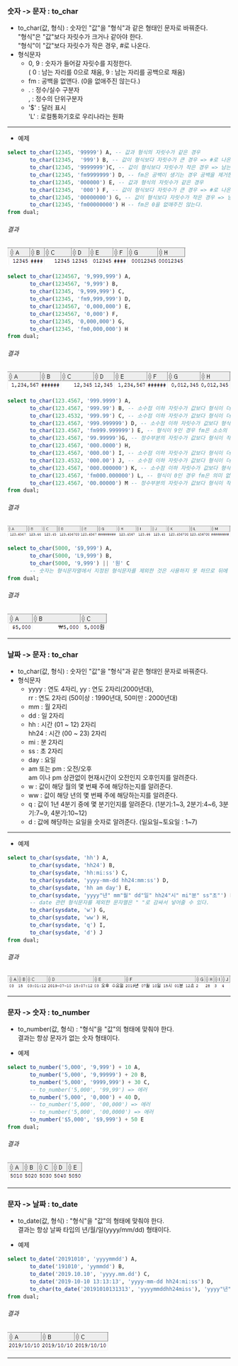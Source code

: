 

### 숫자 -> 문자 : to_char
- to_char(값, 형식) : 숫자인 "값"을 "형식"과 같은 형태인 문자로 바꿔준다.  
"형식"은 "값"보다 자릿수가 크거나 같아야 한다.  
"형식"이 "값"보다 자릿수가 작은 경우, #로 나온다.
- 형식문자
  - 0, 9 : 숫자가 들어갈 자릿수를 지정한다.  
  ( 0 : 남는 자리를 0으로 채움, 9 : 남는 자리를 공백으로 채움)  
  - fm : 공백을 없앤다. (0을 없애주진 않는다.)  
  - . : 정수/실수 구분자  
  , : 정수의 단위구분자  
  - '$' : 달러 표시  
  'L' : 로컬통화기호로 우리나라는 원화  
  
****
  
- 예제

```sql
select to_char(12345, '99999') A, -- 값과 형식의 자릿수가 같은 경우
       to_char(12345,  '999') B, -- 값이 형식보다 자릿수가 큰 경우 => #로 나온다.
       to_char(12345, '9999999')C, -- 값이 형식보다 자릿수가 작은 경우 => 남는자리는 공백
       to_char(12345, 'fm9999999') D, -- fm은 공백이 생기는 경우 공백을 제거한다.
       to_char(12345, '000000') E, -- 값과 형식의 자릿수가 같은 경우
       to_char(12345,  '000') F, -- 값이 형식보다 자릿수가 큰 경우 => #로 나온다.
       to_char(12345, '00000000') G, -- 값이 형식보다 자릿수가 작은 경우 => 남는자리는 0
       to_char(12345, 'fm00000000') H -- fm은 0을 없애주진 않는다.
from dual;
```

###### 결과

![결과7-1](/image_file/결과7-1.png)

```sql
select to_char(1234567, '9,999,999') A,
       to_char(1234567, '9,999') B,
       to_char(12345, '9,999,999') C,
       to_char(12345, 'fm9,999,999') D,
       to_char(1234567, '0,000,000') E,
       to_char(1234567, '0,000') F,
       to_char(12345, '0,000,000') G,
       to_char(12345, 'fm0,000,000') H
from dual;
```

###### 결과

![결과7-2](/image_file/결과7-2.png)

```sql
select to_char(123.4567, '999.9999') A,
       to_char(123.4567, '999.99') B, -- 소수점 이하 자릿수가 값보다 형식이 더 작을 경우 반올림한다.
       to_char(123.4532, '999.99') C, -- 소수점 이하 자릿수가 값보다 형식이 더 작을 경우 반올림한다.
       to_char(123.4567, '999.999999') D, -- 소수점 이하 자릿수가 값보다 형식이 더 클 경우 0으로 채운다.
       to_char(123.4567, 'fm999.999999') E, -- 형식이 9인 경우 fm은 소소의 유효하지 않은 0을 지운다.
       to_char(123.4567, '99.99999')G, -- 정수부분의 자릿수가 값보다 형식이 작을 경우 #가 나온다.
       to_char(123.4567, '000.0000') H,
       to_char(123.4567, '000.00') I, -- 소수점 이하 자릿수가 값보다 형식이 더 작을 경우 반올림한다.
       to_char(123.4532, '000.00') J, -- 소수점 이하 자릿수가 값보다 형식이 더 작 을경우 반올림한다.
       to_char(123.4567, '000.000000') K, -- 소수점 이하 자릿수가 값보다 형식이 더 클 경우 0으로 채운다.
       to_char(123.4567, 'fm000.000000') L, -- 형식이 0인 경우 fm은 의미 없다.
       to_char(123.4567, '00.00000') M -- 정수부분의 자릿수가 값보다 형식이 작을 경우 #가 나온다.
from dual;
```

###### 결과

![결과7-3](/image_file/결과7-3.png)

```sql
select to_char(5000, '$9,999') A,
       to_char(5000, 'L9,999') B,
       to_char(5000, '9,999') || '원' C
       -- 숫자는 형식문자열에서 지정된 형식문자를 제외한 것은 사용하지 못 하므로 뒤에 문자열을 추가해주어야 한다.
from dual;
```
###### 결과

![결과7-4](/image_file/결과7-4.png)

****

### 날짜 -> 문자 : to_char  
- to_char(값, 형식) : 숫자인 "값"을 "형식"과 같은 형태인 문자로 바꿔준다.  
- 형식문자  
  - yyyy : 연도 4자리, yy : 연도 2자리(2000년대),  
  rr : 연도 2자리 (50이상 : 1990년대, 50미만 : 2000년대)
  - mm : 월 2자리
  - dd : 일 2자리
  - hh : 시간 (01 ~ 12) 2자리  
  hh24 : 시간 (00 ~ 23) 2자리
  - mi : 분 2자리
  - ss : 초 2자리
  - day : 요일
  - am 또는 pm : 오전/오후  
  am 이나 pm 상관없이 현재시간이 오전인지 오후인지를 알려준다.
  - w : 값이 해당 월의 몇 번째 주에 해당하는지를 알려준다.
  - ww : 값이 해당 년의 몇 번째 주에 해당하는지를 알려준다.
  - q : 값이 1년 4분기 중에 몇 분기인지를 알려준다. (1분기:1~3, 2분기:4~6, 3분기:7~9, 4분기:10~12)  
  - d : 값에 해당하는 요일을 숫자로 알려준다. (일요일~토요일 : 1~7)

****

- 예제

```sql
select to_char(sysdate, 'hh') A,
       to_char(sysdate, 'hh24') B, 
       to_char(sysdate, 'hh:mi:ss') C,
       to_char(sysdate, 'yyyy-mm-dd hh24:mm:ss') D,
       to_char(sysdate, 'hh am day') E,
       to_char(sysdate, 'yyyy"년" mm"월" dd"일" hh24"시" mi"분" ss"초"') F,
       -- date 관련 형식문자를 제외한 문자열은 " "로 감싸서 넣어줄 수 있다.
       to_char(sysdate, 'w') G,
       to_char(sysdate, 'ww') H,
       to_char(sysdate, 'q') I,
       to_char(sysdate, 'd') J
from dual;
```

###### 결과

![결과7-5](/image_file/결과7-5.png)

****

### 문자 -> 숫자 : to_number
- to_number(값, 형식) : "형식"을 "값"의 형태에 맞춰야 한다.  
결과는 항상 문자가 없는 숫자 형태이다.

- 예제

```sql
select to_number('5,000', '9,999') + 10 A,
       to_number('5,000', '9,99999') + 20 B,
       to_number('5,000', '9999,999') + 30 C,
       -- to_number('5,000', '99,99') => 에러
       to_number('5,000', '0,000') + 40 D,
       -- to_number('5,000', '00,000') => 에러
       -- to_number('5,000', '00,0000') => 에러
       to_number('$5,000', '$9,999') + 50 E
from dual;
```

###### 결과

![결과7-6](/image_file/결과7-6.png)

****

### 문자 -> 날짜 : to_date
- to_date(값, 형식) : "형식"을 "값"의 형태에 맞춰야 한다.  
결과는 항상 날짜 타입의 년/월/일(yyyy/mm/dd) 형태이다.

- 예제

```sql
select to_date('20191010', 'yyyymmdd') A,
       to_date('191010', 'yymmdd') B,
       to_date('2019.10.10', 'yyyy.mm.dd') C,
       to_date('2019-10-10 13:13:13', 'yyyy-mm-dd hh24:mi:ss') D,
       to_char(to_date('20191010131313', 'yyyymmddhh24miss'), 'yyyy"년" mm"월" dd"일" hh24"시" mi"분" ss"초"') E
from dual;
```

###### 결과

![결과7-7](/image_file/결과7-7.png)

****


